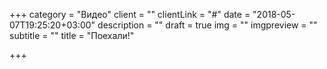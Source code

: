 +++
category = "Видео"
client = ""
clientLink = "#"
date = "2018-05-07T19:25:20+03:00"
description = ""
draft = true
img = ""
imgpreview = ""
subtitle = ""
title = "Поехали!"

+++
